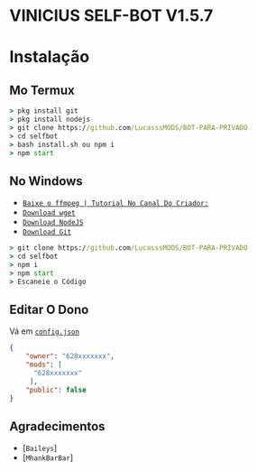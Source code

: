 # VINICIUS SELF-BOT  V1.5.7


# Instalação

## Mo Termux
```cmd
> pkg install git
> pkg install nodejs
> git clone https://github.com/LucasssMODS/BOT-PARA-PRIVADO
> cd selfbot
> bash install.sh ou npm i
> npm start
```

## No Windows
* [`Baixe o ffmpeg | Tutorial No Canal Do Criador:`](https://youtube.com/c/GDRESPORTS)
* [`Download wget`](https://eternallybored.org/misc/wget/releases/)
* [`Download NodeJS`](https://nodejs.org/en/download/)
* [`Download Git`](https://git-scm.com/downloads)
```cmd
> git clone https://github.com/LucasssMODS/BOT-PARA-PRIVADO
> cd selfbot
> npm i
> npm start
> Escaneie o Código
```

## Editar O Dono
Vá em  [`config.json`](https://github.com/LucasssMODS/BOT-PARA-PRIVADO/edit/main/config.json)
```json
{
    "owner": "628xxxxxxx",
    "mods": [
      "628xxxxxxx"
     ],
    "public": false
}
```

## Agradecimentos
* [`Baileys`]
* [`MhankBarBar`]


